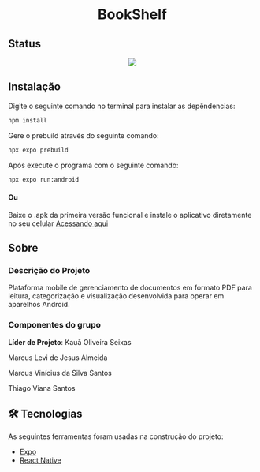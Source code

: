 <div align="center"><a name="readme-top"></a>

<h1>BookShelf</h1>

</div>

## Status

<p align="center">
<img loading="lazy" src="http://img.shields.io/static/v1?label=STATUS&message=EM%20DESENVOLVIMENTO&color=GREEN&style=for-the-badge"/>
</p>

## Instalação

Digite o seguinte comando no terminal para instalar as depêndencias:
```Markdown
npm install 
```
Gere o prebuild através do seguinte comando:
```Markdown
npx expo prebuild 
```
Após execute o programa com o seguinte comando:
```Markdown
npx expo run:android 
```
#### Ou
Baixe o .apk da primeira versão funcional e instale o aplicativo diretamente no seu celular [Acessando aqui]([URL](https://drive.google.com/file/d/1ondRLNEXX6RsE6Xg2s7Jntrpah7UgIVc/view))

## Sobre

### Descrição do Projeto
Plataforma mobile de gerenciamento de documentos em formato PDF para leitura, categorização e visualização desenvolvida para operar em aparelhos Android.
### Componentes do grupo
**Líder de Projeto**: Kauã Oliveira Seixas

Marcus Levi de Jesus Almeida

Marcus Vinícius da Silva Santos

Thiago Viana Santos


## 🛠 Tecnologias

As seguintes ferramentas foram usadas na construção do projeto:

- [Expo](https://expo.io/)
- [React Native](https://reactnative.dev/)